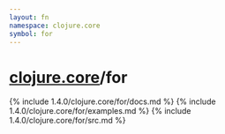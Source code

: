 ```yaml
---
layout: fn
namespace: clojure.core
symbol: for
---
```


# [clojure.core](../)/for

{% include 1.4.0/clojure.core/for/docs.md %}
{% include 1.4.0/clojure.core/for/examples.md %}
{% include 1.4.0/clojure.core/for/src.md %}

